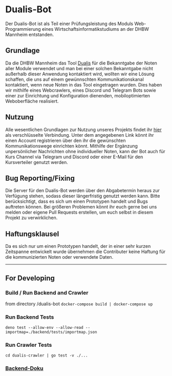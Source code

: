 # Dualis-Bot

Der Dualis-Bot ist als Teil einer Prüfungsleistung des Moduls Web-Programmierung eines Wirtschaftsinformatikstudiums an der DHBW Mannheim entstanden.

## Grundlage

Da die DHBW Mannheim das Tool [Dualis](https://dualis.dhbw.de) für die Bekanntgabe der Noten aller Module verwendet und man bei einer solchen Bekanntgabe nicht außerhalb dieser Anwendung kontaktiert wird, wollten wir eine Lösung schaffen, die uns auf einem gewünnschten Kommunikationskanal kontaktiert, wenn neue Noten in das Tool eingetragen wurden. Dies haben wir mithilfe eines Webcrawlers, eines Discord und Telegram Bots sowie einer zur Einrichtung und Konfiguration dienenden, mobiloptimierten Weboberfläche realisiert.

## Nutzung

Alle wesentlichen Grundlagen zur Nutzung unseres Projekts findet ihr [hier](http://dualis-bot.robin-reyer.de) als verschlüsselte Verbindung. Unter dem angegebenen Link könnt ihr einen Account registrieren über den ihr die gewünschten Kommunikationswege einrichten könnt. Mithilfe der Ergänzung unpersönlicher Nachrichten ohne individueller Noten, kann der Bot auch für Kurs Channel via Telegram und Discord oder einer E-Mail für den Kursverteiler genutzt werden.

## Bug Reporting/Fixing

Die Server für den Dualis-Bot werden über den Abgabetermin heraus zur Verfügung stehen, sodass dieser längerfristig genutzt werden kann. Bitte berücksichtigt, dass es sich um einen Prototypen handelt und Bugs auftreten können. Bei größeren Problemen könnt ihr euch gerne bei uns melden oder eigene Pull Requests erstellen, um euch selbst in diesem Projekt zu verwirklichen.

## Haftungsklausel

Da es sich nur um einen Prototypen handelt, der in einer sehr kurzen Zeitspanne entwickelt wurde übernehmen die Contributer keine Haftung für die kommunizierten Noten oder verwendete Daten.

***

## For Developing

### Build / Run Backend and Crawler

from directory /dualis-bot `docker-compose build | docker-compose up`

### Run Backend Tests

`deno test --allow-env --allow-read --importmap=./backend/tests/importmap.json`

### Run Crawler Tests

`cd dualis-crawler | go test -v ./...`

### [Backend-Doku](https://gitlab.com/lumaghg/dualis-bot-backend-doku/-/tree/main)
